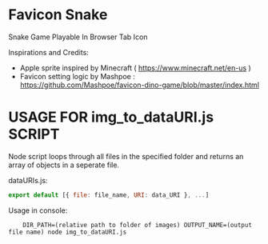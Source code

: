 # Favicon Snake

Snake Game Playable In Browser Tab Icon

Inspirations and Credits:
- Apple sprite inspired by Minecraft ( https://www.minecraft.net/en-us )
- Favicon setting logic by Mashpoe : https://github.com/Mashpoe/favicon-dino-game/blob/master/index.html

# USAGE FOR img_to_dataURI.js SCRIPT

Node script loops through all files in the specified folder and returns an array of objects in a seperate file.

dataURIs.js: 
```javascript
export default [{ file: file_name, URI: data_URI }, ...]
```

Usage in console:

```console
    DIR_PATH=(relative path to folder of images) OUTPUT_NAME=(output file name) node img_to_dataURI.js
```